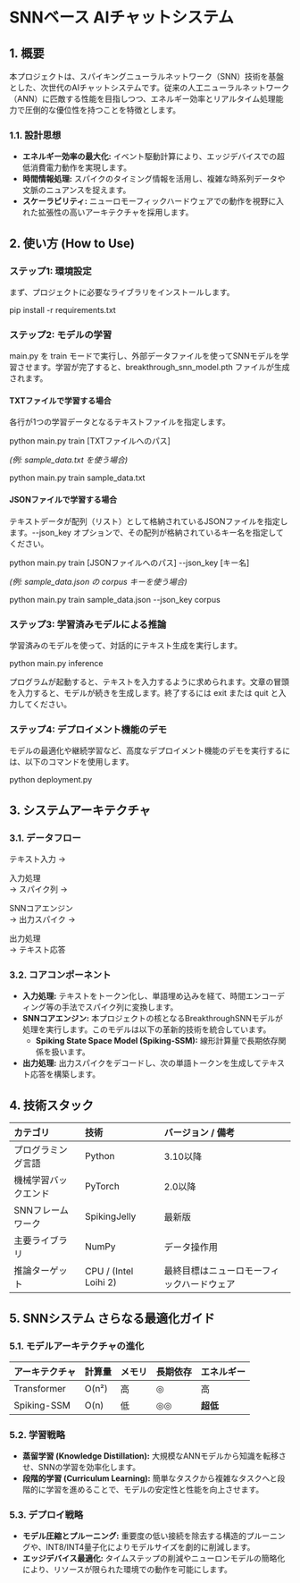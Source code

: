 # **SNNベース AIチャットシステム**

## **1\. 概要**

本プロジェクトは、スパイキングニューラルネットワーク（SNN）技術を基盤とした、次世代のAIチャットシステムです。従来の人工ニューラルネットワーク（ANN）に匹敵する性能を目指しつつ、エネルギー効率とリアルタイム処理能力で圧倒的な優位性を持つことを特徴とします。

### **1.1. 設計思想**

* **エネルギー効率の最大化:** イベント駆動計算により、エッジデバイスでの超低消費電力動作を実現します。  
* **時間情報処理:** スパイクのタイミング情報を活用し、複雑な時系列データや文脈のニュアンスを捉えます。  
* **スケーラビリティ:** ニューロモーフィックハードウェアでの動作を視野に入れた拡張性の高いアーキテクチャを採用します。

## **2\. 使い方 (How to Use)**

### **ステップ1: 環境設定**

まず、プロジェクトに必要なライブラリをインストールします。

pip install \-r requirements.txt

### **ステップ2: モデルの学習**

main.py を train モードで実行し、外部データファイルを使ってSNNモデルを学習させます。学習が完了すると、breakthrough\_snn\_model.pth ファイルが生成されます。

#### **TXTファイルで学習する場合**

各行が1つの学習データとなるテキストファイルを指定します。

python main.py train \[TXTファイルへのパス\]

*(例: sample\_data.txt を使う場合)*

python main.py train sample\_data.txt

#### **JSONファイルで学習する場合**

テキストデータが配列（リスト）として格納されているJSONファイルを指定します。--json\_key オプションで、その配列が格納されているキー名を指定してください。

python main.py train \[JSONファイルへのパス\] \--json\_key \[キー名\]

*(例: sample\_data.json の corpus キーを使う場合)*

python main.py train sample\_data.json \--json\_key corpus

### **ステップ3: 学習済みモデルによる推論**

学習済みのモデルを使って、対話的にテキスト生成を実行します。

python main.py inference

プログラムが起動すると、テキストを入力するように求められます。文章の冒頭を入力すると、モデルが続きを生成します。終了するには exit または quit と入力してください。

### **ステップ4: デプロイメント機能のデモ**

モデルの最適化や継続学習など、高度なデプロイメント機能のデモを実行するには、以下のコマンドを使用します。

python deployment.py

## **3\. システムアーキテクチャ**

### **3.1. データフロー**

テキスト入力 →

入力処理  
→ スパイク列 →

SNNコアエンジン  
→ 出力スパイク →

出力処理  
→ テキスト応答

### **3.2. コアコンポーネント**

* **入力処理:** テキストをトークン化し、単語埋め込みを経て、時間エンコーディング等の手法でスパイク列に変換します。  
* **SNNコアエンジン:** 本プロジェクトの核となるBreakthroughSNNモデルが処理を実行します。このモデルは以下の革新的技術を統合しています。  
  * **Spiking State Space Model (Spiking-SSM):** 線形計算量で長期依存関係を扱います。  
* **出力処理:** 出力スパイクをデコードし、次の単語トークンを生成してテキスト応答を構築します。

## **4\. 技術スタック**

| カテゴリ | 技術 | バージョン / 備考 |
| :---- | :---- | :---- |
| プログラミング言語 | Python | 3.10以降 |
| 機械学習バックエンド | PyTorch | 2.0以降 |
| SNNフレームワーク | SpikingJelly | 最新版 |
| 主要ライブラリ | NumPy | データ操作用 |
| 推論ターゲット | CPU / (Intel Loihi 2\) | 最終目標はニューロモーフィックハードウェア |

## **5\. SNNシステム さらなる最適化ガイド**

### **5.1. モデルアーキテクチャの進化**

| アーキテクチャ | 計算量 | メモリ | 長期依存 | エネルギー |
| :---- | :---- | :---- | :---- | :---- |
| Transformer | O(n²) | 高 | ◎ | 高 |
| Spiking-SSM | O(n) | 低 | ◎◎ | **超低** |

### **5.2. 学習戦略**

* **蒸留学習 (Knowledge Distillation):** 大規模なANNモデルから知識を転移させ、SNNの学習を効率化します。  
* **段階的学習 (Curriculum Learning):** 簡単なタスクから複雑なタスクへと段階的に学習を進めることで、モデルの安定性と性能を向上させます。

### **5.3. デプロイ戦略**

* **モデル圧縮とプルーニング:** 重要度の低い接続を除去する構造的プルーニングや、INT8/INT4量子化によりモデルサイズを劇的に削減します。  
* **エッジデバイス最適化:** タイムステップの削減やニューロンモデルの簡略化により、リソースが限られた環境での動作を可能にします。
